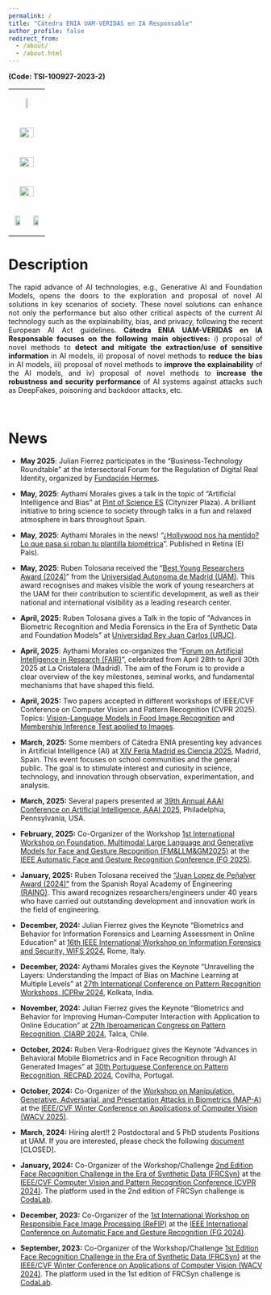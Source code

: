 ```yaml
---
permalink: /
title: "Cátedra ENIA UAM-VERIDAS en IA Responsable"
author_profile: false
redirect_from: 
  - /about/
  - /about.html
---
```


<p><b>(Code: TSI-100927-2023-2)</b></p>

<table>
  <tbody>
  <tr>
      <td colspan="2" width="50%">
        <div>
          <p align="center"><img src="https://catedraeniauam.github.io/images/CatedraENIA.png" style="width:25%;height:auto"></p>
        </div>
      </td>
    </tr>
    <tr>
      <td colspan="2" width="50%">
        <div>
          <p align="center"><img src="https://catedraeniauam.github.io/images/gob_es_mptfp.png" style="width:70%;height:auto;"></p>
        </div>
      </td>
    </tr>
    <tr>
      <td colspan="2" width="50%">
        <div>
          <p align="center"><img src="https://catedraeniauam.github.io/images/NextGenerationEU.png" style="width:70%;height:auto;"></p>
        </div>
      </td>
    </tr>
    <tr>
      <td colspan="2" width="50%">
        <div>
          <p align="center"><img src="https://catedraeniauam.github.io/images/plan_rtr.png" style="width:70%;height:auto;"></p>
        </div>
      </td>
    </tr>
    <tr>
      <td width="50%">
        <div>
          <p align="center"><img src="https://catedraeniauam.github.io/images/bidalab.jpg" style="width:70%;height:auto;"></p>
        </div>
      </td>
      <td width="50%">
        <div>
          <p align="center"><img src="https://catedraeniauam.github.io/images/Veridas.jpg" style="width:70%;height:auto;"></p>
        </div>
      </td>
    </tr>
  </tbody>
</table>

Description
======

<div style="text-align: justify">The rapid advance of AI technologies, e.g., Generative AI and Foundation Models, opens the doors to the exploration and proposal of novel AI solutions in key scenarios of society. These novel solutions can enhance not only the performance but also other critical aspects of the current AI technology such as the explainability, bias, and privacy, following the recent European AI Act guidelines. <b>Cátedra ENIA UAM-VERIDAS en IA Responsable focuses on the following main objectives:</b> i) proposal of novel methods to <b>detect and mitigate the extraction/use of sensitive information</b> in AI models, ii) proposal of novel methods to <b>reduce the bias</b> in AI models, iii) proposal of novel methods to <b>improve the explainability</b> of the AI models, and iv) proposal of novel methods to <b>increase the robustness and security performance</b> of AI systems against attacks such as DeepFakes, poisoning and backdoor attacks, etc.</div>

&nbsp;

News 
======

- **May 2025**: Julian Fierrez participates in the “Business-Technology Roundtable” at the Intersectoral Forum for the Regulation of Digital Real Identity, organized by <a href="https://fundacionhermes.org/en-gb/fundacion-hermes-eng/">Fundación Hermes</a>.

- **May, 2025**: Aythami Morales gives a talk in the topic of “Artificial Intelligence and Bias” at <a href="https://pintofscience.es/">Pint of Science ES</a> (Citynizer Plaza). A brilliant initiative to bring science to society through talks in a fun and relaxed atmosphere in bars throughout Spain.

- **May, 2025**: Aythami Morales in the news! “<a href="https://retinatendencias.com/negocios/hollywood-nos-ha-mentido-lo-que-pasa-si-roban-tu-plantilla-biometrica/">¿Hollywood nos ha mentido? Lo que pasa si roban tu plantilla biométrica</a>”. Published in Retina (El Pais).

- **May, 2025**: Ruben Tolosana received the “<a href="https://www.uam.es/uam/investigacion/premios-jovenes-investigadores">Best Young Researchers Award (2024)</a>” from the <a href="https://www.uam.es/uam/inicio">Universidad Autonoma de Madrid (UAM)</a>. This award recognises and makes visible the work of young researchers at the UAM for their contribution to scientific development, as well as their national and international visibility as a leading research center.

- **April, 2025**: Ruben Tolosana gives a Talk in the topic of "Advances in Biometric Recognition and Media Forensics in the Era of Synthetic Data and Foundation Models" at <a href="https://en.urjc.es/">Universidad Rey Juan Carlos (URJC)</a>.

- **April, 2025**: Aythami Morales co-organizes the “<a href="https://eventos.uam.es/127963/detail/fair-n-forum-on-artificial-intelligence-in-research.html">Forum on Artificial Intelligence in Research (FAIR)</a>”, celebrated from April 28th to April 30th 2025 at La Cristalera (Madrid). The aim of the Forum is to provide a clear overview of the key milestones, seminal works, and fundamental mechanisms that have shaped this field.

- **April, 2025:** Two papers accepted in different workshops of IEEE/CVF Conference on Computer Vision and Pattern Recognition (CVPR 2025). Topics: <a href="https://arxiv.org/abs/2504.06925">Vision-Language Models in Food Image Recognition</a> and <a href="https://arxiv.org/abs/2504.06925">Membership Inference Test applied to Images</a>.

- **March, 2025:** Some members of Cátedra ENIA presenting key advances in Artificial Intelligence (AI) at <a href="https://www.madrimasd.org/feriamadridesciencia/">XIV Feria Madrid es Ciencia 2025</a>, Madrid, Spain. This event focuses on school communities and the general public. The goal is to stimulate interest and curiosity in science, technology, and innovation through observation, experimentation, and analysis.

- **March, 2025:** Several papers presented at <a href="https://aaai.org/conference/aaai/aaai-25/">39th Annual AAAI Conference on Artificial Intelligence, AAAI 2025</a>, Philadelphia, Pennsylvania, USA.

- **February, 2025:** Co-Organizer of the Workshop <a href="https://sites.google.com/view/fmllmgm-fg25">1st International Workshop on Foundation, Multimodal Large Language and Generative Models for Face and Gesture Recognition (FM&LLM&GM2025)</a> at the <a href="https://fg2025.ieee-biometrics.org/">IEEE Automatic Face and Gesture Recognition Conference (FG 2025)</a>.

- **January, 2025:** Ruben Tolosana received the <a href="https://www.raing.es/comunicacion/actos/premios-y-distinciones/premios-jovenes-investigadores/premios-jovenes-investigadores-2024/">“Juan Lopez de Peñalver Award (2024)”</a> from the Spanish Royal Academy of Engineering <a href="https://www.raing.es/">(RAING)</a>. This award recognizes researchers/engineers under 40 years who have carried out outstanding development and innovation work in the field of engineering.

- **December, 2024:** Julian Fierrez gives the Keynote “Biometrics and Behavior for Information Forensics and Learning Assessment in Online Education” at <a href="https://wifs2024.uniroma3.it/?page_id=173">16th IEEE International Workshop on Information Forensics and Security, WIFS 2024</a>, Rome, Italy.

- **December, 2024:** Aythami Morales gives the Keynote “Unravelling the Layers: Understanding the Impact of Bias on Machine Learning at Multiple Levels” at <a href="https://sites.google.com/view/icpr2024-fairbio">27th International Conference on Pattern Recognition Workshops, ICPRw 2024</a>, Kolkata, India.

- **November, 2024:** Julian Fierrez gives the Keynote “Biometrics and Behavior for Improving Human-Computer Interaction with Application to Online Education” at <a href="http://www.ciarp24.org/">27th Iberoamerican Congress on Pattern Recognition, CIARP 2024</a>, Talca, Chile.

- **October, 2024:** Ruben Vera-Rodriguez gives the Keynote “Advances in Behavioral Mobile Biometrics and in Face Recognition through AI Generated Images” at <a href="https://recpad2024.web.app/">30th Portuguese Conference on Pattern Recognition, RECPAD 2024</a>, Covilha, Portugal.

- **October, 2024:** Co-Organizer of the <a href="https://sites.google.com/view/wacv2025-map-a/home">Workshop on Manipulation, Generative, Adversarial, and Presentation Attacks in Biometrics (MAP-A)</a> at the <a href="https://wacv2025.thecvf.com/">IEEE/CVF Winter Conference on Applications of Computer Vision (WACV 2025)</a>.

- **March, 2024:** Hiring alert!! 2 Postdoctoral and 5 PhD students Positions at UAM. If you are interested, please check the following <a href="https://drive.google.com/file/d/1YSMEr4_SseqDQCv5NpLPYv57BEG-Ql8z/view">document</a> [CLOSED].

- **January, 2024:** Co-Organizer of the Workshop/Challenge <a href="https://frcsyn.github.io/">2nd Edition Face Recognition Challenge in the Era of Synthetic Data (FRCSyn)</a> at the <a href="https://cvpr.thecvf.com/">IEEE/CVF Computer Vision and Pattern Recognition Conference (CVPR 2024)</a>. The platform used in the 2nd edition of FRCSyn challenge is <a href="https://codalab.lisn.upsaclay.fr/competitions/16970">CodaLab</a>.

- **December, 2023:** Co-Organizer of the <a href="https://responsiblefaceimageprocessing.github.io/fg2024/">1st International Workshop on Responsible Face Image Processing (ReFIP)</a> at the <a href="https://fg2024.ieee-biometrics.org/">IEEE International Conference on Automatic Face and Gesture Recognition (FG 2024)</a>.

- **September, 2023:** Co-Organizer of the Workshop/Challenge <a href="https://frcsyn.github.io/">1st Edition Face Recognition Challenge in the Era of Synthetic Data (FRCSyn)</a> at the <a href="https://wacv2024.thecvf.com/">IEEE/CVF Winter Conference on Applications of Computer Vision (WACV 2024)</a>. The platform used in the 1st edition of FRCSyn challenge is <a href="https://codalab.lisn.upsaclay.fr/competitions/15485">CodaLab</a>.

&nbsp;

